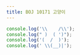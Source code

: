 ```yaml
---
title: BOJ 10171 고양이
---
```


```javascript
console.log('\\    /\\');
console.log(" )  ( ')");
console.log('(  /  )');
console.log(' \\(__)|');
```
